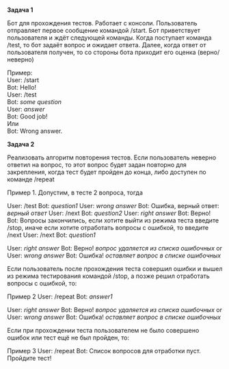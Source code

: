**Задача 1**

Бот для прохождения тестов. Работает с консоли.
Пользователь отправляет первое сообщение командой /start. Бот приветствует пользователя и ждёт следующей команды. 
Когда поступает команда /test, то бот задаёт вопрос и ожидает ответа. Далее, когда ответ от пользователя получен, то со стороны бота приходит его оценка (верно/неверно)

Пример:  
User: /start  
Bot: Hello!  
User: /test  
Bot: *some question*  
User: *answer*  
Bot: Good job!   
Или   
Bot: Wrong answer.  


**Задача 2**

Реализовать алгоритм повторения тестов. Если пользователь неверно ответил на вопрос, то этот вопрос будет задан повторно для закрепления, когда тест будет пройден до конца, либо доступен по команде /repeat 

Пример 1. Допустим, в тесте 2 вопроса, тогда

User: /test
Bot: *question1*
User: *wrong answer*
Bot: Ошибка, верный ответ: *верный ответ*
User: /next
Bot: *question2*
User: *right answer*
Bot: Верно!
Bot: Вопросы закончились, если хотите выйти из режима теста введите /stop, иначе если хотите отработать вопросы с ошибкой, то введите /next
User: /next
Bot: *question1*

User: *right answer*
Bot: Верно! *вопрос удаляется из списка ошибочных*
or
User: *wrong answer*
Bot: Ошибка! *оставляет вопрос в списке ошибочных*

Если пользователь после прохождения теста совершил ошибки и вышел из режима тестирования командой /stop, а позже решил отработать вопросы с ошибкой, то:

Пример 2
User: /repeat
Bot: *answer1*

User: *right answer*
Bot: Верно! *вопрос удаляется из списка ошибочных*
or
User: *wrong answer*
Bot: Ошибка! *оставляет вопрос в списке ошибочных*

Если при прохождении теста пользователем не было совершено ошибок или тест ещё не был пройден, то:

Пример 3
User: /repeat
Bot: Список вопросов для отработки пуст. Пройдите тест!
